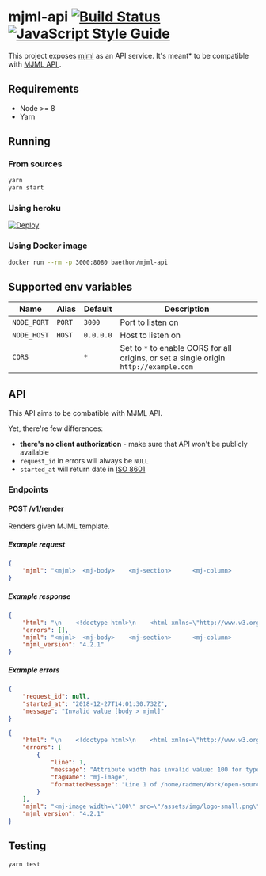 # mjml-api [![Build Status](https://travis-ci.org/baethon/mjml-api.svg?branch=master)](https://travis-ci.org/baethon/mjml-api)[![JavaScript Style Guide](https://img.shields.io/badge/code_style-standard-brightgreen.svg)](https://standardjs.com)

This project exposes [mjml](https://mjml.io) as an API service. It's meant* to be compatible with [MJML API ](https://mjml.io/api).

## Requirements

* Node >= 8
* Yarn

## Running

### From sources

```bash
yarn
yarn start
```

### Using heroku

[![Deploy](https://www.herokucdn.com/deploy/button.svg)](https://heroku.com/deploy?template=https://github.com/baethon/mjml-api/tree/master)

### Using Docker image

```bash
docker run --rm -p 3000:8080 baethon/mjml-api
```

## Supported env variables

|  Name       | Alias  | Default   | Description                                                                            |
| ----------- | ------ | --------- | -------------------------------------------------------------------------------------- |
| `NODE_PORT` | `PORT` | `3000`    | Port to listen on                                                                      |
| `NODE_HOST` | `HOST` | `0.0.0.0` | Host to listen on                                                                      |
| `CORS`      |        | `*`       | Set to `*` to enable CORS for all origins, or set a single origin `http://example.com` |

## API

This API aims to be combatible with MJML API.

Yet, there're few differences:

* **there's no client authorization** - make sure that API won't be publicly available
* `request_id` in errors will always be `NULL`
* `started_at` will return date in [ISO 8601](https://en.wikipedia.org/wiki/ISO_8601)

### Endpoints

#### POST /v1/render

Renders given MJML template.

##### Example request

```json
{ 
    "mjml": "<mjml>  <mj-body>    <mj-section>      <mj-column>        <mj-divider border-color=\"#F45E43\"></mj-divider>        <mj-text font-size=\"20px\" color=\"#F45E43\" font-family=\"helvetica\">Hello World</mj-text>      </mj-column>    </mj-section>  </mj-body></mjml>" 
}
```

##### Example response

```json
{
    "html": "\n    <!doctype html>\n    <html xmlns=\"http://www.w3.org/1999/xhtml\" xmlns:v=\"urn:schemas-microsoft-com:vml\" xmlns:o=\"urn:schemas-microsoft-com:office:office\">\n      <head>\n        <title>\n          \n        </title>\n        <!--[if !mso]><!-- -->\n        <meta http-equiv=\"X-UA-Compatible\" content=\"IE=edge\">\n        <!--<![endif]-->\n        <meta http-equiv=\"Content-Type\" content=\"text/html; charset=UTF-8\">\n        <meta name=\"viewport\" content=\"width=device-width, initial-scale=1\">\n        <style type=\"text/css\">\n          #outlook a { padding:0; }\n          .ReadMsgBody { width:100%; }\n          .ExternalClass { width:100%; }\n          .ExternalClass * { line-height:100%; }\n          body { margin:0;padding:0;-webkit-text-size-adjust:100%;-ms-text-size-adjust:100%; }\n          table, td { border-collapse:collapse;mso-table-lspace:0pt;mso-table-rspace:0pt; }\n          img { border:0;height:auto;line-height:100%; outline:none;text-decoration:none;-ms-interpolation-mode:bicubic; }\n          p { display:block;margin:13px 0; }\n        </style>\n        <!--[if !mso]><!-->\n        <style type=\"text/css\">\n          @media only screen and (max-width:480px) {\n            @-ms-viewport { width:320px; }\n            @viewport { width:320px; }\n          }\n        </style>\n        <!--<![endif]-->\n        <!--[if mso]>\n        <xml>\n        <o:OfficeDocumentSettings>\n          <o:AllowPNG/>\n          <o:PixelsPerInch>96</o:PixelsPerInch>\n        </o:OfficeDocumentSettings>\n        </xml>\n        <![endif]-->\n        <!--[if lte mso 11]>\n        <style type=\"text/css\">\n          .outlook-group-fix { width:100% !important; }\n        </style>\n        <![endif]-->\n        \n        \n    <style type=\"text/css\">\n      @media only screen and (min-width:480px) {\n        .mj-column-per-100 { width:100% !important; max-width: 100%; }\n      }\n    </style>\n    \n  \n        <style type=\"text/css\">\n        \n        \n        </style>\n        \n        \n      </head>\n      <body>\n        \n        \n      <div\n         style=\"\"\n      >\n        \n      \n      <!--[if mso | IE]>\n      <table\n         align=\"center\" border=\"0\" cellpadding=\"0\" cellspacing=\"0\" class=\"\" style=\"width:600px;\" width=\"600\"\n      >\n        <tr>\n          <td style=\"line-height:0px;font-size:0px;mso-line-height-rule:exactly;\">\n      <![endif]-->\n    \n      \n      <div  style=\"Margin:0px auto;max-width:600px;\">\n        \n        <table\n           align=\"center\" border=\"0\" cellpadding=\"0\" cellspacing=\"0\" role=\"presentation\" style=\"width:100%;\"\n        >\n          <tbody>\n            <tr>\n              <td\n                 style=\"direction:ltr;font-size:0px;padding:20px 0;text-align:center;vertical-align:top;\"\n              >\n                <!--[if mso | IE]>\n                  <table role=\"presentation\" border=\"0\" cellpadding=\"0\" cellspacing=\"0\">\n                \n        <tr>\n      \n            <td\n               class=\"\" style=\"vertical-align:top;width:600px;\"\n            >\n          <![endif]-->\n            \n      <div\n         class=\"mj-column-per-100 outlook-group-fix\" style=\"font-size:13px;text-align:left;direction:ltr;display:inline-block;vertical-align:top;width:100%;\"\n      >\n        \n      <table\n         border=\"0\" cellpadding=\"0\" cellspacing=\"0\" role=\"presentation\" style=\"vertical-align:top;\" width=\"100%\"\n      >\n        \n            <tr>\n              <td\n                 style=\"font-size:0px;padding:10px 25px;word-break:break-word;\"\n              >\n                \n      <p\n         style=\"border-top:solid 4px #F45E43;font-size:1;margin:0px auto;width:100%;\"\n      >\n      </p>\n      \n      <!--[if mso | IE]>\n        <table\n           align=\"center\" border=\"0\" cellpadding=\"0\" cellspacing=\"0\" style=\"border-top:solid 4px #F45E43;font-size:1;margin:0px auto;width:550px;\" role=\"presentation\" width=\"550px\"\n        >\n          <tr>\n            <td style=\"height:0;line-height:0;\">\n              &nbsp;\n            </td>\n          </tr>\n        </table>\n      <![endif]-->\n    \n    \n              </td>\n            </tr>\n          \n            <tr>\n              <td\n                 align=\"left\" style=\"font-size:0px;padding:10px 25px;word-break:break-word;\"\n              >\n                \n      <div\n         style=\"font-family:helvetica;font-size:20px;line-height:1;text-align:left;color:#F45E43;\"\n      >\n        Hello World\n      </div>\n    \n              </td>\n            </tr>\n          \n      </table>\n    \n      </div>\n    \n          <!--[if mso | IE]>\n            </td>\n          \n        </tr>\n      \n                  </table>\n                <![endif]-->\n              </td>\n            </tr>\n          </tbody>\n        </table>\n        \n      </div>\n    \n      \n      <!--[if mso | IE]>\n          </td>\n        </tr>\n      </table>\n      <![endif]-->\n    \n    \n      </div>\n    \n      </body>\n    </html>\n  ",
    "errors": [],
    "mjml": "<mjml>  <mj-body>    <mj-section>      <mj-column>        <mj-divider border-color=\"#F45E43\"></mj-divider>        <mj-text font-size=\"20px\" color=\"#F45E43\" font-family=\"helvetica\">Hello World</mj-text>      </mj-column>    </mj-section>  </mj-body></mjml>",
    "mjml_version": "4.2.1"
}
```

##### Example errors

```json
{
    "request_id": null,
    "started_at": "2018-12-27T14:01:30.732Z",
    "message": "Invalid value [body > mjml]"
}
```

```json
{
    "html": "\n    <!doctype html>\n    <html xmlns=\"http://www.w3.org/1999/xhtml\" xmlns:v=\"urn:schemas-microsoft-com:vml\" xmlns:o=\"urn:schemas-microsoft-com:office:office\">\n      <head>\n        <title>\n          \n        </title>\n        <!--[if !mso]><!-- -->\n        <meta http-equiv=\"X-UA-Compatible\" content=\"IE=edge\">\n        <!--<![endif]-->\n        <meta http-equiv=\"Content-Type\" content=\"text/html; charset=UTF-8\">\n        <meta name=\"viewport\" content=\"width=device-width, initial-scale=1\">\n        <style type=\"text/css\">\n          #outlook a { padding:0; }\n          .ReadMsgBody { width:100%; }\n          .ExternalClass { width:100%; }\n          .ExternalClass * { line-height:100%; }\n          body { margin:0;padding:0;-webkit-text-size-adjust:100%;-ms-text-size-adjust:100%; }\n          table, td { border-collapse:collapse;mso-table-lspace:0pt;mso-table-rspace:0pt; }\n          img { border:0;height:auto;line-height:100%; outline:none;text-decoration:none;-ms-interpolation-mode:bicubic; }\n          p { display:block;margin:13px 0; }\n        </style>\n        <!--[if !mso]><!-->\n        <style type=\"text/css\">\n          @media only screen and (max-width:480px) {\n            @-ms-viewport { width:320px; }\n            @viewport { width:320px; }\n          }\n        </style>\n        <!--<![endif]-->\n        <!--[if mso]>\n        <xml>\n        <o:OfficeDocumentSettings>\n          <o:AllowPNG/>\n          <o:PixelsPerInch>96</o:PixelsPerInch>\n        </o:OfficeDocumentSettings>\n        </xml>\n        <![endif]-->\n        <!--[if lte mso 11]>\n        <style type=\"text/css\">\n          .outlook-group-fix { width:100% !important; }\n        </style>\n        <![endif]-->\n        \n        \n        <style type=\"text/css\">\n        \n        \n        </style>\n        \n        \n      </head>\n      <body>\n        \n        \n      </body>\n    </html>\n  ",
    "errors": [
        {
            "line": 1,
            "message": "Attribute width has invalid value: 100 for type Unit, only accepts (px) units and 1 value(s)",
            "tagName": "mj-image",
            "formattedMessage": "Line 1 of /home/radmen/Work/open-source/baethon/mjml-api (mj-image) — Attribute width has invalid value: 100 for type Unit, only accepts (px) units and 1 value(s)"
        }
    ],
    "mjml": "<mj-image width=\"100\" src=\"/assets/img/logo-small.png\"></mj-image>",
    "mjml_version": "4.2.1"
}
```

## Testing

```bash
yarn test
```
